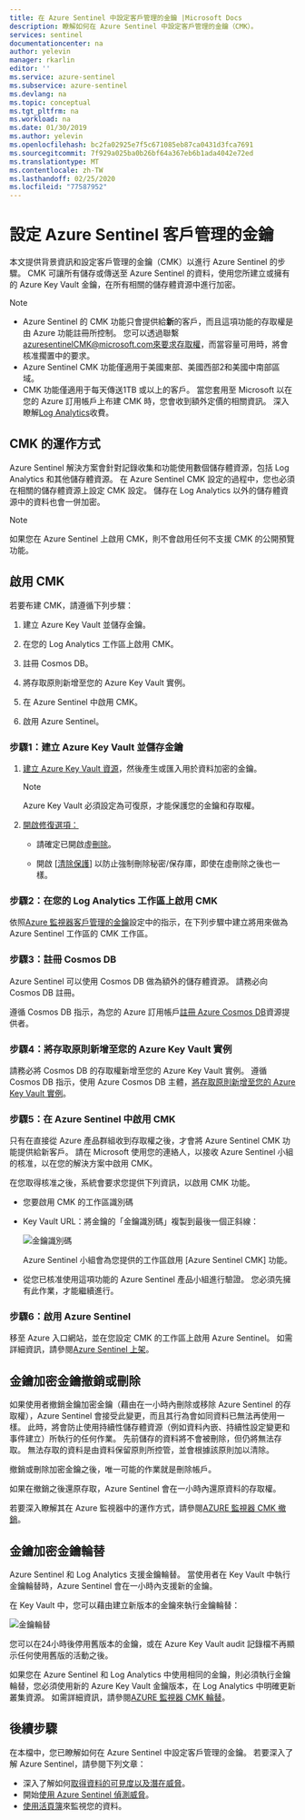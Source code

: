 ```yaml
---
title: 在 Azure Sentinel 中設定客戶管理的金鑰 |Microsoft Docs
description: 瞭解如何在 Azure Sentinel 中設定客戶管理的金鑰（CMK）。
services: sentinel
documentationcenter: na
author: yelevin
manager: rkarlin
editor: ''
ms.service: azure-sentinel
ms.subservice: azure-sentinel
ms.devlang: na
ms.topic: conceptual
ms.tgt_pltfrm: na
ms.workload: na
ms.date: 01/30/2019
ms.author: yelevin
ms.openlocfilehash: bc2fa02925e7f5c671085eb87ca0431d3fca7691
ms.sourcegitcommit: 7f929a025ba0b26bf64a367eb6b1ada4042e72ed
ms.translationtype: MT
ms.contentlocale: zh-TW
ms.lasthandoff: 02/25/2020
ms.locfileid: "77587952"
---
```

# <a name="set-up-azure-sentinel-customer-managed-key"></a>設定 Azure Sentinel 客戶管理的金鑰


本文提供背景資訊和設定客戶管理的金鑰（CMK）以進行 Azure Sentinel 的步驟。 CMK 可讓所有儲存或傳送至 Azure Sentinel 的資料，使用您所建立或擁有的 Azure Key Vault 金鑰，在所有相關的儲存體資源中進行加密。

> [!NOTE]
> -   Azure Sentinel 的 CMK 功能只會提供給**新**的客戶，而且這項功能的存取權是由 Azure 功能註冊所控制。 您可以透過聯繫 azuresentinelCMK@microsoft.com來要求存取權，而當容量可用時，將會核准擱置中的要求。
> -   Azure Sentinel CMK 功能僅適用于美國東部、美國西部2和美國中南部區域。
> -   CMK 功能僅適用于每天傳送1TB 或以上的客戶。 當您套用至 Microsoft 以在您的 Azure 訂用帳戶上布建 CMK 時，您會收到額外定價的相關資訊。 深入瞭解[Log Analytics](../azure-monitor/platform/customer-managed-keys.md#disclaimers)收費。

## <a name="how-cmk-works"></a>CMK 的運作方式 

Azure Sentinel 解決方案會針對記錄收集和功能使用數個儲存體資源，包括 Log Analytics 和其他儲存體資源。 在 Azure Sentinel CMK 設定的過程中，您也必須在相關的儲存體資源上設定 CMK 設定。 儲存在 Log Analytics 以外的儲存體資源中的資料也會一併加密。

> [!NOTE]
> 如果您在 Azure Sentinel 上啟用 CMK，則不會啟用任何不支援 CMK 的公開預覽功能。

## <a name="enable-cmk"></a>啟用 CMK 

若要布建 CMK，請遵循下列步驟： 

1.  建立 Azure Key Vault 並儲存金鑰。

2.  在您的 Log Analytics 工作區上啟用 CMK。

3.  註冊 Cosmos DB。

4.  將存取原則新增至您的 Azure Key Vault 實例。

5.  在 Azure Sentinel 中啟用 CMK。

6.  啟用 Azure Sentinel。

### <a name="step-1-create-an-azure-key-vault-and-storing-key"></a>步驟1：建立 Azure Key Vault 並儲存金鑰

1.  [建立 Azure Key Vault 資源](https://docs.microsoft.com/azure-stack/user/azure-stack-key-vault-manage-portal?view=azs-1910)，然後產生或匯入用於資料加密的金鑰。
    > [!NOTE]
    >  Azure Key Vault 必須設定為可復原，才能保護您的金鑰和存取權。

1.  [開啟修復選項：](../key-vault/key-vault-best-practices.md#turn-on-recovery-options)

    -   請確定已開啟虛[刪除](../key-vault/key-vault-ovw-soft-delete.md)。

    -   開啟 [[清除保護](../key-vault/key-vault-ovw-soft-delete.md#purge-protection)] 以防止強制刪除秘密/保存庫，即使在虛刪除之後也一樣。

### <a name="step-2-enable-cmk-on-your-log-analytics-workspace"></a>步驟2：在您的 Log Analytics 工作區上啟用 CMK

依照[Azure 監視器客戶管理的金鑰](../azure-monitor/platform/customer-managed-keys.md)設定中的指示，在下列步驟中建立將用來做為 Azure Sentinel 工作區的 CMK 工作區。

### <a name="step-3-register-for-cosmos-db"></a>步驟3：註冊 Cosmos DB

Azure Sentinel 可以使用 Cosmos DB 做為額外的儲存體資源。 請務必向 Cosmos DB 註冊。

遵循 Cosmos DB 指示，為您的 Azure 訂用帳戶[註冊 Azure Cosmos DB](../cosmos-db/how-to-setup-cmk.md#register-resource-provider)資源提供者。

### <a name="step-4-add-an-access-policy-to-your-azure-key-vault-instance"></a>步驟4：將存取原則新增至您的 Azure Key Vault 實例

請務必將 Cosmos DB 的存取權新增至您的 Azure Key Vault 實例。 遵循 Cosmos DB 指示，使用 Azure Cosmos DB 主體，[將存取原則新增至您的 Azure Key Vault 實例](../cosmos-db/how-to-setup-cmk.md#add-an-access-policy-to-your-azure-key-vault-instance)。

### <a name="step-5-enable-cmk-in-azure-sentinel"></a>步驟5：在 Azure Sentinel 中啟用 CMK

只有在直接從 Azure 產品群組收到存取權之後，才會將 Azure Sentinel CMK 功能提供給新客戶。 請在 Microsoft 使用您的連絡人，以接收 Azure Sentinel 小組的核准，以在您的解決方案中啟用 CMK。

在您取得核准之後，系統會要求您提供下列資訊，以啟用 CMK 功能。

-  您要啟用 CMK 的工作區識別碼

-  Key Vault URL：將金鑰的「金鑰識別碼」複製到最後一個正斜線：  
    

    ![金鑰識別碼](./media/customer-managed-keys/key-identifier.png)

    Azure Sentinel 小組會為您提供的工作區啟用 [Azure Sentinel CMK] 功能。

-  從您已核准使用這項功能的 Azure Sentinel 產品小組進行驗證。 您必須先擁有此作業，才能繼續進行。

### <a name="step-6-enable-azure-sentinel"></a>步驟6：啟用 Azure Sentinel


移至 Azure 入口網站，並在您設定 CMK 的工作區上啟用 Azure Sentinel。 如需詳細資訊，請參閱[Azure Sentinel 上架](quickstart-onboard.md)。

## <a name="key-encryption-key-revocation-or-deletion"></a>金鑰加密金鑰撤銷或刪除


如果使用者撤銷金鑰加密金鑰（藉由在一小時內刪除或移除 Azure Sentinel 的存取權），Azure Sentinel 會接受此變更，而且其行為會如同資料已無法再使用一樣。 此時，將會防止使用持續性儲存體資源（例如資料內嵌、持續性設定變更和事件建立）所執行的任何作業。 先前儲存的資料將不會被刪除，但仍將無法存取。 無法存取的資料是由資料保留原則所控管，並會根據該原則加以清除。

撤銷或刪除加密金鑰之後，唯一可能的作業就是刪除帳戶。

如果在撤銷之後還原存取，Azure Sentinel 會在一小時內還原資料的存取權。

若要深入瞭解其在 Azure 監視器中的運作方式，請參閱[AZURE 監視器 CMK 撤銷](../azure-monitor/platform/customer-managed-keys.md#cmk-kek-revocation)。

## <a name="key-encryption-key-rotation"></a>金鑰加密金鑰輪替


Azure Sentinel 和 Log Analytics 支援金鑰輪替。 當使用者在 Key Vault 中執行金鑰輪替時，Azure Sentinel 會在一小時內支援新的金鑰。

在 Key Vault 中，您可以藉由建立新版本的金鑰來執行金鑰輪替：

![金鑰輪替](./media/customer-managed-keys/key-rotation.png)

您可以在24小時後停用舊版本的金鑰，或在 Azure Key Vault audit 記錄檔不再顯示任何使用舊版的活動之後。

如果您在 Azure Sentinel 和 Log Analytics 中使用相同的金鑰，則必須執行金鑰輪替，您必須使用新的 Azure Key Vault 金鑰版本，在 Log Analytics 中明確更新叢集資源。 如需詳細資訊，請參閱[AZURE 監視器 CMK 輪替](../azure-monitor/platform/customer-managed-keys.md#cmk-kek-rotation)。

## <a name="next-steps"></a>後續步驟
在本檔中，您已瞭解如何在 Azure Sentinel 中設定客戶管理的金鑰。 若要深入了解 Azure Sentinel，請參閱下列文章：
- 深入了解如何[取得資料的可見度以及潛在威脅](quickstart-get-visibility.md)。
- 開始[使用 Azure Sentinel 偵測威脅](tutorial-detect-threats.md)。
- [使用活頁簿](tutorial-monitor-your-data.md)來監視您的資料。

